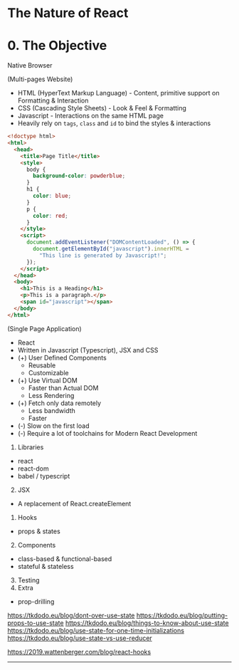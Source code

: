 # The Nature of React <!-- omit in toc -->

# 0. The Objective

Native Browser

(Multi-pages Website)

- HTML (HyperText Markup Language) - Content, primitive support on Formatting & Interaction
- CSS (Cascading Style Sheets) - Look & Feel & Formatting
- Javascript - Interactions on the same HTML page
- Heavily rely on `tags`, `class` and `id` to bind the styles & interactions

```html
<!doctype html>
<html>
  <head>
    <title>Page Title</title>
    <style>
      body {
        background-color: powderblue;
      }
      h1 {
        color: blue;
      }
      p {
        color: red;
      }
    </style>
    <script>
      document.addEventListener("DOMContentLoaded", () => {
        document.getElementById("javascript").innerHTML =
          "This line is generated by Javascript!";
      });
    </script>
  </head>
  <body>
    <h1>This is a Heading</h1>
    <p>This is a paragraph.</p>
    <span id="javascript"></span>
  </body>
</html>
```

(Single Page Application)

- React
- Written in Javascript (Typescript), JSX and CSS
- (+) User Defined Components
  - Reusable
  - Customizable
- (+) Use Virtual DOM
  - Faster than Actual DOM
  - Less Rendering
- (+) Fetch only data remotely
  - Less bandwidth
  - Faster
- (-) Slow on the first load
- (-) Require a lot of toolchains for Modern React Development

1. Libraries

- react
- react-dom
- babel / typescript

2. JSX

- A replacement of React.createElement

1. Hooks

- props & states

2. Components

- class-based & functional-based
- stateful & stateless

3. Testing
4. Extra

- prop-drilling

https://tkdodo.eu/blog/dont-over-use-state
https://tkdodo.eu/blog/putting-props-to-use-state
https://tkdodo.eu/blog/things-to-know-about-use-state
https://tkdodo.eu/blog/use-state-for-one-time-initializations
https://tkdodo.eu/blog/use-state-vs-use-reducer

https://2019.wattenberger.com/blog/react-hooks

---
